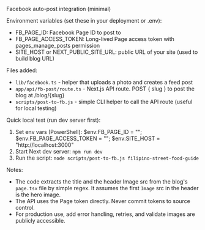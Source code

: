 Facebook auto-post integration (minimal)

Environment variables (set these in your deployment or .env):
- FB_PAGE_ID: Facebook Page ID to post to
- FB_PAGE_ACCESS_TOKEN: Long-lived Page access token with pages_manage_posts permission
- SITE_HOST or NEXT_PUBLIC_SITE_URL: public URL of your site (used to build blog URL)

Files added:
- `lib/facebook.ts` - helper that uploads a photo and creates a feed post
- `app/api/fb-post/route.ts` - Next.js API route. POST { slug } to post the blog at /blog/{slug}
- `scripts/post-to-fb.js` - simple CLI helper to call the API route (useful for local testing)

Quick local test (run dev server first):
1. Set env vars (PowerShell):
   $env:FB_PAGE_ID = "<your-page-id>"; $env:FB_PAGE_ACCESS_TOKEN = "<your-token>"; $env:SITE_HOST = "http://localhost:3000"
2. Start Next dev server: `npm run dev`
3. Run the script: `node scripts/post-to-fb.js filipino-street-food-guide`

Notes:
- The code extracts the title and the header Image src from the blog's `page.tsx` file by simple regex. It assumes the first `Image` src in the header is the hero image.
- The API uses the Page token directly. Never commit tokens to source control.
- For production use, add error handling, retries, and validate images are publicly accessible.
